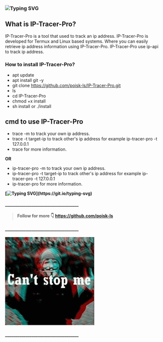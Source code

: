 
### ![Typing SVG](https://readme-typing-svg.herokuapp.com?color=%2349F707&size=30&lines=☣️+IP-Tracer-Pro+☣️)
## What is IP-Tracer-Pro?

IP-Tracer-Pro is a tool that used to track an ip address. IP-Tracer-Pro is developed for Termux and Linux based systems. Where you can easily retrieve ip address information using IP-Tracer-Pro. IP-Tracer-Pro use ip-api to track ip address.

### How to install IP-Tracer-Pro?

- apt update
- apt install git -y
- git clone https://github.com/poisk-ls/IP-Tracer-Pro.git
- ls
- cd IP-Tracer-Pro
- chmod +x install
- sh install or ./install

## cmd to use IP-Tracer-Pro
- trace -m to track your own ip address.
- trace -t target-ip to track other's ip address for example ip-tracer-pro -t 127.0.0.1
- trace for more information.

**OR**

- ip-tracer-pro -m to track your own ip address.
- ip-tracer-pro -t target-ip to track other's ip address for example ip-tracer-pro -t 127.0.0.1
- ip-tracer-pro for more information.

**[![Typing SVG](https://readme-typing-svg.herokuapp.com?font=Fira+Code&size=26&pause=1000&color=F7D628&center=false&width=435&lines=...enjoy!!)](https://git.io/typing-svg)**
#### ____________________________________

>**Follow for more 👇 https://github.com/poisk-ls**

#### ____________________________________
![Alt text](https://github.com/poisk-ls/poisk-ls/blob/main/My%20Database%20Work/gif/120407.gif)
#### ____________________________________
